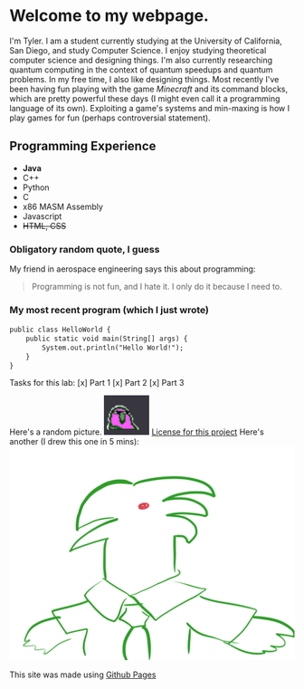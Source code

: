 # Welcome to my webpage.

I'm Tyler. I am a student currently studying at the University of California, San Diego, and study Computer Science. I enjoy studying theoretical computer science and designing things. I'm also currently researching quantum computing in the context of quantum speedups and quantum problems. In my free time, I also like designing things. Most recently I've been having fun playing with the game *Minecraft* and its command blocks, which are pretty powerful these days (I might even call it a programming language of its own). Exploiting a game's systems and min-maxing is how I play games for fun (perhaps controversial statement).

## Programming Experience
- **Java**
- C++
- Python
- C
- x86 MASM Assembly
- Javascript
- ~~HTML, CSS~~

### Obligatory random quote, I guess
My friend in aerospace engineering says this about programming:
> Programming is not fun, and I hate it. I only do it because I need to.


### My most recent program (which I just wrote)
```
public class HelloWorld {
    public static void main(String[] args) {
        System.out.println("Hello World!");
    }
}

```

Tasks for this lab:
[x] Part 1
[x] Part 2
[x] Part 3

Here's a random picture.
![Bird](./random/birb.gif "bird")
[License for this project](./LICENSE)
Here's another (I drew this one in 5 mins):
![Birdman](./random/birdman.png "birdman")

This site was made using [Github Pages](https://pages.github.com)


